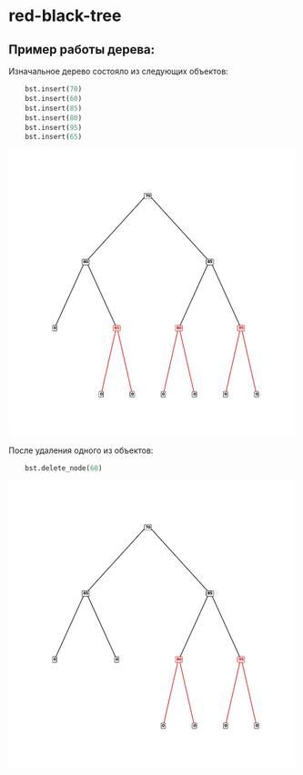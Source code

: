 # red-black-tree
## Пример работы дерева:
Изначальное дерево состояло из следующих объектов:
```python
    bst.insert(70)
    bst.insert(60)
    bst.insert(85)
    bst.insert(80)
    bst.insert(95)
    bst.insert(65)
```
![Вывод изображения дерева программой](/pics/before_remove_graph.jpg)

После удаления одного из объектов:
```python
    bst.delete_node(60)
```
![Вывод изображения дерева программой](/pics/after_remove_graph.jpg)

